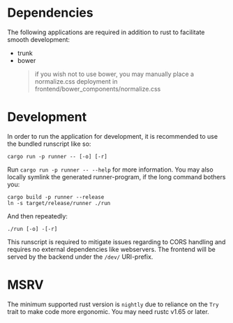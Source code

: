 # Dependencies
The following applications are required in addition to rust to facilitate smooth development:

 * trunk
 * bower
   >if you wish not to use bower, you may manually place a normalize.css deployment in frontend/bower_components/normalize.css
# Development
In order to run the application for development, it is recommended to use the bundled runscript like so:

`cargo run -p runner -- [-o] [-r]`

Run `cargo run -p runner -- --help` for more information. You may also locally symlink the generated runner-program, if the long command bothers you: 
```
cargo build -p runner --release
ln -s target/release/runner ./run
```
And then repeatedly:
```
./run [-o] -[-r]
```

This runscript is required to mitigate issues regarding to CORS handling and requires no external dependencies like webservers. The frontend will be served by the backend under the `/dev/` URI-prefix.

# MSRV
The minimum supported rust version is `nightly` due to reliance on the `Try` trait to make code more ergonomic. You may need rustc v1.65 or later.
